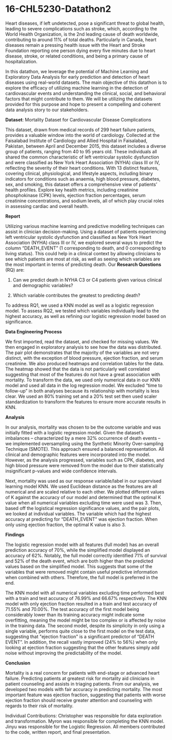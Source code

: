 # 16-CHL5230-Datathon2

Heart diseases, if left undetected, pose a significant threat to global health, leading to severe complications such as stroke, which, according to the World Health Organization, is the 2nd leading cause of death worldwide, contributing to around 11% of total deaths. Particularly in Canada, heart diseases remain a pressing health issue with the Heart and Stroke Foundation reporting one person dying every five minutes due to heart disease, stroke, or related conditions, and being a primary cause of hospitalization.

In this datathon, we leverage the potential of Machine Learning and Exploratory Data Analysis for early prediction and detection of heart diseases using real-world datasets. The main objective of this datathon is to explore the efficacy of utilizing machine learning in the detection of cardiovascular events and understanding the clinical, social, and behavioral factors that might contribute to them. We will be utilizing the datasets provided for this purpose and hope to present a compelling and coherent data analysis story to our stakeholders.

**Dataset**: Mortality Dataset for Cardiovascular Disease Complications

This dataset, drawn from medical records of 299 heart failure patients, provides a valuable window into the world of cardiology. Collected at the Faisalabad Institute of Cardiology and Allied Hospital in Faisalabad, Pakistan, between April and December 2015, this dataset includes a diverse group of patients, ranging from 40 to 95 years old. These individuals all shared the common characteristic of left ventricular systolic dysfunction and were classified as New York Heart Association (NYHA) class III or IV, reflecting the severity of their heart conditions. With 13 distinct features, covering clinical, physiological, and lifestyle aspects, including binary indicators for conditions such as anaemia, high blood pressure, diabetes, sex, and smoking, this dataset offers a comprehensive view of patients’ health profiles. Explore key health metrics, including creatinine phosphokinase (CPK) levels, ejection fraction percentages, serum creatinine concentrations, and sodium levels, all of which play crucial roles in assessing cardiac and overall health.

**Report** 

Utilizing various machine learning and predictive modelling techniques can assist in clinician decision-making. Using a dataset  of patients experiencing left ventricular systolic dysfunction and classified as New York Heart Association (NYHA) class III or IV, we explored several ways to predict the column “DEATH_EVENT” (1 corresponding to death, and 0 corresponding to living status). This could help in a clinical context by allowing clinicians to see which patients are most at risk, as well as seeing which variables are the most important in terms of predicting death. Our **Research Questions** (RQ) are: 

  1) Can we predict death in NYHA C3 or C4 patients given various clinical and demographic variables?
  
  2) Which variable contributes the greatest to predicting death?

To address RQ1, we used a KNN model as well as a logistic regression model. To assess RQ2, we tested which variables individually lead to the highest accuracy, as well as refining our logistic regression model based on significance.

**Data Engineering Process**

We first imported, read the dataset, and checked for missing values. We then engaged in exploratory analysis to see how the data was distributed. The pair plot demonstrates that the majority of the variables are not very distinct, with the exception of blood pressure, ejection fraction, and serum creatinine. We also produced heatmaps and correlation tables for the data. The heatmap showed that the data is not particularly well correlated suggesting that most of the features do not have a great association with mortality. To transform the data, we used only numerical data in our KNN model and used all data in the log regression model. We excluded “time to follow-up” in both analyses because its relationship with mortality is less clear. We used an 80% training set and a 20% test set then used scaler standardization to transform the features  to ensure more accurate results in KNN. 

**Analysis**

In our analysis, mortality was chosen to be the outcome variable and was initially fitted with a logistic regression model. Given the dataset’s imbalances – characterized by a mere 32% occurrence of death events – we implemented oversampling using the Synthetic Minority Over-sampling Technique (SMOTE). This approach ensured a balanced representation. All clinical and demographic features were incorporated into the model. However, as the analysis progressed, variables such as CPK, diabetes, and high blood pressure were removed from the model due to their statistically insignificant p-values and wide confidence intervals. 

Next, mortality was used as our response variable/label in our supervised learning model KNN. We used Euclidean distance as the features are all numerical and are scaled relative to each other. We plotted different values of K against the accuracy of our model and determined that the optimal K value when all numerical variables excluding time were used was 3. Then, based off the logistical regression significance values, and the pair plots, we looked at individual variables. The variable which had the highest accuracy at predicting for “DEATH_EVENT” was ejection fraction. When only using ejection fraction, the optimal K value is also 3.

**Findings**

The logistic regression model with all features (full model) has an overall prediction accuracy of 70%, while the simplified model displayed an accuracy of 62%. Notably, the full model correctly identified 71% of survival and 52% of the death event, which are both higher than the predicted values based on the simplified model. This suggests that some of the variables that were removed might contain useful predictive information when combined with others. Therefore, the full model is preferred in the end. 

The KNN model with all numerical variables excluding time performed best with a train and test accuracy of 76.99% and 66.67% respectively. The KNN model with only ejection fraction resulted in a train and test accuracy of 71.55% and 70.00%. The test accuracy of the first model being considerably lower than its training accuracy might indicate some overfitting, meaning the model might be too complex or is affected by noise in the training data. The second model, despite its simplicity in only using a single variable, performs quite close to the first model on the test data, suggesting that "ejection fraction" is a significant predictor of “DEATH EVENT”. In addition, the recall vastly improved (24% to 56%) when only looking at ejection fraction suggesting that the other features simply add noise without improving the predictability of the model.

**Conclusion**

Mortality is a real concern for patients with end-stage or advanced heart failure. Predicting patients at greatest risk for mortality aid clinicians in patient counseling and assists in triaging patients. From our analysis, we developed two models with fair accuracy in predicting mortality. The most important feature was ejection fraction, suggesting that patients with worse ejection fraction should receive greater attention and counseling with regards to their risk of mortality. 

Individual Contributions: Christopher was responsible for data exploration and transformation. Myron was responsible for completing the KNN model. Jinyu was responsible for the Logistic Regression. All members contributed to the code, written report, and final presentation.

